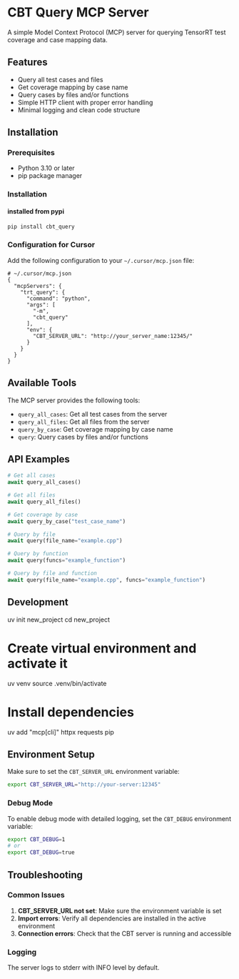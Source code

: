 # CBT Query MCP Server

A simple Model Context Protocol (MCP) server for querying TensorRT test coverage and case mapping data.

## Features

- Query all test cases and files
- Get coverage mapping by case name
- Query cases by files and/or functions
- Simple HTTP client with proper error handling
- Minimal logging and clean code structure

## Installation

### Prerequisites

- Python 3.10 or later
- pip package manager

### Installation

#### installed from pypi
```bash
pip install cbt_query

```
### Configuration for Cursor

Add the following configuration to your `~/.cursor/mcp.json` file:
```
# ~/.cursor/mcp.json
{
  "mcpServers": {
    "trt_query": {
      "command": "python",
      "args": [
        "-m",
        "cbt_query"
      ],
      "env": {
        "CBT_SERVER_URL": "http://your_server_name:12345/"
      }
    }
  }
}
```

## Available Tools

The MCP server provides the following tools:

- `query_all_cases`: Get all test cases from the server
- `query_all_files`: Get all files from the server  
- `query_by_case`: Get coverage mapping by case name
- `query`: Query cases by files and/or functions

## API Examples

```python
# Get all cases
await query_all_cases()

# Get all files
await query_all_files()

# Get coverage by case
await query_by_case("test_case_name")

# Query by file
await query(file_name="example.cpp")

# Query by function
await query(funcs="example_function")

# Query by file and function
await query(file_name="example.cpp", funcs="example_function")
```

## Development

uv init new_project
cd new_project

# Create virtual environment and activate it
uv venv
source .venv/bin/activate

# Install dependencies
uv add "mcp[cli]" httpx requests pip


## Environment Setup

Make sure to set the `CBT_SERVER_URL` environment variable:

```bash
export CBT_SERVER_URL="http://your-server:12345"
```

### Debug Mode

To enable debug mode with detailed logging, set the `CBT_DEBUG` environment variable:

```bash
export CBT_DEBUG=1
# or
export CBT_DEBUG=true
```

## Troubleshooting

### Common Issues

1. **CBT_SERVER_URL not set**: Make sure the environment variable is set
2. **Import errors**: Verify all dependencies are installed in the active environment
3. **Connection errors**: Check that the CBT server is running and accessible

### Logging

The server logs to stderr with INFO level by default.

